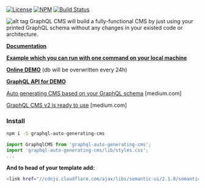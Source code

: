 [![License](https://img.shields.io/npm/l/graphql-auto-generating-cms.svg)](https://www.npmjs.com/package/graphql-auto-generating-cms)
[![NPM](https://img.shields.io/npm/v/graphql-auto-generating-cms.svg)](https://www.npmjs.com/package/graphql-auto-generating-cms)
[![Build Status](https://travis-ci.org/sarkistlt/graphql-auto-generating-cms.svg?branch=master)](https://travis-ci.org/sarkistlt/graphql-auto-generating-cms)

![alt tag](https://github.com/sarkistlt/graphql-auto-generating-cms/blob/master/example/screenshots/Screen-Shot-2016-10-31-at-10.33.13-AM.png)
GraphQL CMS will build a fully-functional CMS by just using your printed GraphQL schema without any changes in your existed code or architecture.

**[Documentation](https://sarkistlt.gitbooks.io/graphql-cms/content/)**

**[Example which you can run with one command on your local machine](/example/)**

**[Online DEMO](http://web4fly.com:3031/)** (db will be overwritten every 24h)

**[GraphQL API for DEMO](http://web4fly.com:3031/graphql)**

[Auto generating CMS based on your GraphQL schema](https://medium.com/@sarkis.tlt/auto-generating-cms-based-on-your-graphql-schema-5eaa6b07987b#.7lk3gbz0b) [medium.com]

[GraphQL CMS v2 is ready to use](https://medium.com/@sarkis.tlt/graphql-cms-v2-is-ready-to-use-bceee835e489#.vsufwqrye) [medium.com]

### Install
~~~sh
npm i -S graphql-auto-generating-cms
~~~
~~~js
import GraphqlCMS from 'graphql-auto-generating-cms';
import 'graphql-auto-generating-cms/lib/styles.css';
...
~~~

**And to head of your template add:**

~~~sh
<link href="//cdnjs.cloudflare.com/ajax/libs/semantic-ui/2.1.8/semantic.css" rel="stylesheet">
~~~
